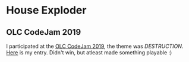 # House Exploder
## OLC CodeJam 2019

I participated at the [OLC CodeJam 2019](https://itch.io/jam/olc-codejam-2019/entries), the theme was _DESTRUCTION_.
[Here](https://marat-isaw.itch.io/houseexploder) is my entry.
Didn't win, but atleast made something playable :)
